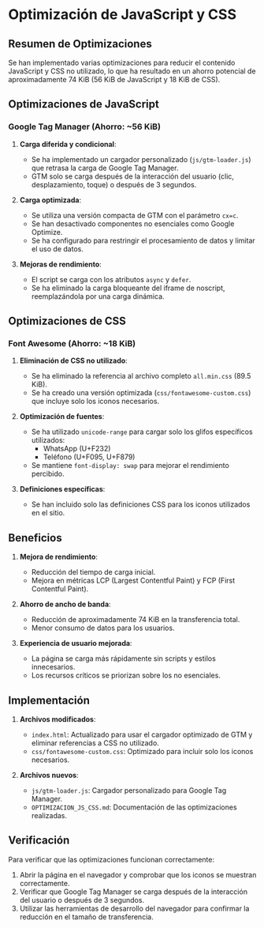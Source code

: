 # Optimización de JavaScript y CSS

## Resumen de Optimizaciones

Se han implementado varias optimizaciones para reducir el contenido JavaScript y CSS no utilizado, lo que ha resultado en un ahorro potencial de aproximadamente 74 KiB (56 KiB de JavaScript y 18 KiB de CSS).

## Optimizaciones de JavaScript

### Google Tag Manager (Ahorro: ~56 KiB)

1. **Carga diferida y condicional**:
   - Se ha implementado un cargador personalizado (`js/gtm-loader.js`) que retrasa la carga de Google Tag Manager.
   - GTM solo se carga después de la interacción del usuario (clic, desplazamiento, toque) o después de 3 segundos.

2. **Carga optimizada**:
   - Se utiliza una versión compacta de GTM con el parámetro `cx=c`.
   - Se han desactivado componentes no esenciales como Google Optimize.
   - Se ha configurado para restringir el procesamiento de datos y limitar el uso de datos.

3. **Mejoras de rendimiento**:
   - El script se carga con los atributos `async` y `defer`.
   - Se ha eliminado la carga bloqueante del iframe de noscript, reemplazándola por una carga dinámica.

## Optimizaciones de CSS

### Font Awesome (Ahorro: ~18 KiB)

1. **Eliminación de CSS no utilizado**:
   - Se ha eliminado la referencia al archivo completo `all.min.css` (89.5 KiB).
   - Se ha creado una versión optimizada (`css/fontawesome-custom.css`) que incluye solo los iconos necesarios.

2. **Optimización de fuentes**:
   - Se ha utilizado `unicode-range` para cargar solo los glifos específicos utilizados:
     - WhatsApp (U+F232)
     - Teléfono (U+F095, U+F879)
   - Se mantiene `font-display: swap` para mejorar el rendimiento percibido.

3. **Definiciones específicas**:
   - Se han incluido solo las definiciones CSS para los iconos utilizados en el sitio.

## Beneficios

1. **Mejora de rendimiento**:
   - Reducción del tiempo de carga inicial.
   - Mejora en métricas LCP (Largest Contentful Paint) y FCP (First Contentful Paint).

2. **Ahorro de ancho de banda**:
   - Reducción de aproximadamente 74 KiB en la transferencia total.
   - Menor consumo de datos para los usuarios.

3. **Experiencia de usuario mejorada**:
   - La página se carga más rápidamente sin scripts y estilos innecesarios.
   - Los recursos críticos se priorizan sobre los no esenciales.

## Implementación

1. **Archivos modificados**:
   - `index.html`: Actualizado para usar el cargador optimizado de GTM y eliminar referencias a CSS no utilizado.
   - `css/fontawesome-custom.css`: Optimizado para incluir solo los iconos necesarios.

2. **Archivos nuevos**:
   - `js/gtm-loader.js`: Cargador personalizado para Google Tag Manager.
   - `OPTIMIZACION_JS_CSS.md`: Documentación de las optimizaciones realizadas.

## Verificación

Para verificar que las optimizaciones funcionan correctamente:

1. Abrir la página en el navegador y comprobar que los iconos se muestran correctamente.
2. Verificar que Google Tag Manager se carga después de la interacción del usuario o después de 3 segundos.
3. Utilizar las herramientas de desarrollo del navegador para confirmar la reducción en el tamaño de transferencia.